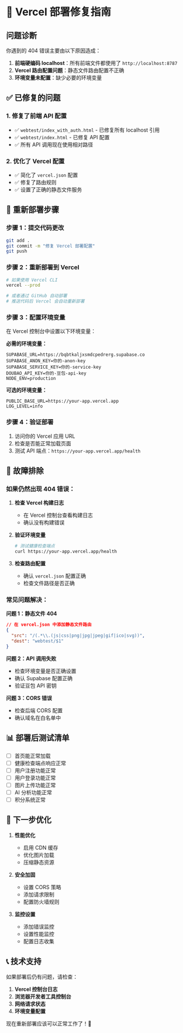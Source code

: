 # 🚀 Vercel 部署修复指南

## 问题诊断

你遇到的 404 错误主要由以下原因造成：

1. **前端硬编码 localhost**：所有前端文件都使用了 `http://localhost:8787`
2. **Vercel 路由配置问题**：静态文件路由配置不正确
3. **环境变量未配置**：缺少必要的环境变量

## ✅ 已修复的问题

### 1. 修复了前端 API 配置
- ✅ `webtest/index_with_auth.html` - 已修复所有 localhost 引用
- ✅ `webtest/index.html` - 已修复 API 配置
- ✅ 所有 API 调用现在使用相对路径

### 2. 优化了 Vercel 配置
- ✅ 简化了 `vercel.json` 配置
- ✅ 修复了路由规则
- ✅ 设置了正确的静态文件服务

## 🚀 重新部署步骤

### 步骤 1：提交代码更改
```bash
git add .
git commit -m "修复 Vercel 部署配置"
git push
```

### 步骤 2：重新部署到 Vercel
```bash
# 如果使用 Vercel CLI
vercel --prod

# 或者通过 GitHub 自动部署
# 推送代码后 Vercel 会自动重新部署
```

### 步骤 3：配置环境变量
在 Vercel 控制台中设置以下环境变量：

**必需的环境变量：**
```
SUPABASE_URL=https://bqbtkaljxsmdcpedrerg.supabase.co
SUPABASE_ANON_KEY=你的-anon-key
SUPABASE_SERVICE_KEY=你的-service-key
DOUBAO_API_KEY=你的-豆包-api-key
NODE_ENV=production
```

**可选的环境变量：**
```
PUBLIC_BASE_URL=https://your-app.vercel.app
LOG_LEVEL=info
```

### 步骤 4：验证部署
1. 访问你的 Vercel 应用 URL
2. 检查是否能正常加载页面
3. 测试 API 端点：`https://your-app.vercel.app/health`

## 🔧 故障排除

### 如果仍然出现 404 错误：

1. **检查 Vercel 构建日志**
   - 在 Vercel 控制台查看构建日志
   - 确认没有构建错误

2. **验证环境变量**
   ```bash
   # 测试健康检查端点
   curl https://your-app.vercel.app/health
   ```

3. **检查路由配置**
   - 确认 `vercel.json` 配置正确
   - 检查文件路径是否正确

### 常见问题解决：

**问题 1：静态文件 404**
```json
// 在 vercel.json 中添加静态文件路由
{
  "src": "/(.*\\.(js|css|png|jpg|jpeg|gif|ico|svg))",
  "dest": "webtest/$1"
}
```

**问题 2：API 调用失败**
- 检查环境变量是否正确设置
- 确认 Supabase 配置正确
- 验证豆包 API 密钥

**问题 3：CORS 错误**
- 检查后端 CORS 配置
- 确认域名在白名单中

## 📊 部署后测试清单

- [ ] 首页能正常加载
- [ ] 健康检查端点响应正常
- [ ] 用户注册功能正常
- [ ] 用户登录功能正常
- [ ] 图片上传功能正常
- [ ] AI 分析功能正常
- [ ] 积分系统正常

## 🎯 下一步优化

1. **性能优化**
   - 启用 CDN 缓存
   - 优化图片加载
   - 压缩静态资源

2. **安全加固**
   - 设置 CORS 策略
   - 添加请求限制
   - 配置防火墙规则

3. **监控设置**
   - 添加错误监控
   - 设置性能监控
   - 配置日志收集

## 📞 技术支持

如果部署后仍有问题，请检查：

1. **Vercel 控制台日志**
2. **浏览器开发者工具控制台**
3. **网络请求状态**
4. **环境变量配置**

现在重新部署应该可以正常工作了！🎉
